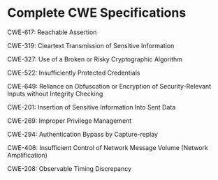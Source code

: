 

# Complete CWE Specifications

CWE-617: Reachable Assertion

CWE-319: Cleartext Transmission of Sensitive Information

CWE-327: Use of a Broken or Risky Cryptographic Algorithm

CWE-522: Insufficiently Protected Credentials

CWE-649: Reliance on Obfuscation or Encryption of Security-Relevant Inputs without Integrity Checking

CWE-201: Insertion of Sensitive Information Into Sent Data

CWE-269: Improper Privilege Management

CWE-294: Authentication Bypass by Capture-replay

CWE-406: Insufficient Control of Network Message Volume (Network Amplification)

CWE-208: Observable Timing Discrepancy